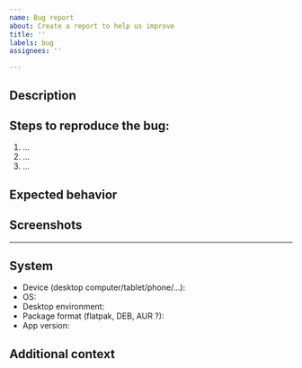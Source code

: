 ```yaml
---
name: Bug report
about: Create a report to help us improve
title: ''
labels: bug
assignees: ''

---
```


## Description

<!--Describe the bug, clearly and concisely-->

## Steps to reproduce the bug:

1. ...
2. ...
3. ...

## Expected behavior

<!--A clear and concise description of what you expected to happen.-->

## Screenshots

<!--If applicable, add screenshots to help explain your problem.-->

----

## System

<!-- Please complete the following informations: -->

- Device (desktop computer/tablet/phone/...):
- OS:
- Desktop environment:
- Package format (flatpak, DEB, AUR ?):
- App version:

## Additional context

<!--Add any other context about the problem here.-->
